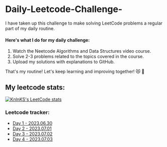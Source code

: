 # Daily-Leetcode-Challenge-

I have taken up this challenge to make solving LeetCode problems a regular part of my daily routine.

#### Here's what I do for my daily challenge:

1. Watch the Neetcode Algorithms and Data Structures video course.
2. Solve 2-3 problems related to the topics covered in the course.
3. Upload my solutions with explanations to GitHub.

That's my routine! Let's keep learning and improving together! 😻 🙌


## My leetcode stats:
[![KnlnKS's LeetCode stats](https://leetcode-stats-six.vercel.app/api?username=Kumush&theme=dark)](https://leetcode.com/Kumush/)
 

### Leetcode tracker:
* <a href="https://github.com/Kumushai9919/Daily-Leetcode-Challenge-/tree/main/LeetcodeProblems/Day1">Day 1 - 2023.06.30</a>
* <a href="https://github.com/Kumushai9919/Daily-Leetcode-Challenge-/tree/main/LeetcodeProblems/Day2">Day 2 - 2023.07.01</a>
* <a href="https://github.com/Kumushai9919/Daily-Leetcode-Challenge-/tree/main/LeetcodeProblems/Day3"> Day 3 - 2023.07.02</a>
* <a href="https://github.com/Kumushai9919/Daily-Leetcode-Challenge-/tree/main/LeetcodeProblems/Day4"> Day 4 - 2023.07.03</a>


<!-- * <a href="https://github.com/Kumushai9919/Daily-Leetcode-Challenge-/tree/main/LeetcodeProblems/Day4"> Day 5 - 2023.07.04</a> -->
<!--* <a href="https://github.com/Kumushai9919/Daily-Leetcode-Challenge-/tree/main/LeetcodeProblems/Day4"> Day 6 - 2023.07.05</a> -->
<!--* <a href="https://github.com/Kumushai9919/Daily-Leetcode-Challenge-/tree/main/LeetcodeProblems/Day4"> Day 7 - 2023.07.06</a>-->
<!--* <a href="https://github.com/Kumushai9919/Daily-Leetcode-Challenge-/tree/main/LeetcodeProblems/Day4"> Day 8 - 2023.07.07</a>-->
<!--* <a href="https://github.com/Kumushai9919/Daily-Leetcode-Challenge-/tree/main/LeetcodeProblems/Day4"> Day 9 - 2023.07.08</a>-->
<!--* <a href="https://github.com/Kumushai9919/Daily-Leetcode-Challenge-/tree/main/LeetcodeProblems/Day4"> Day 10 - 2023.07.09</a>-->
